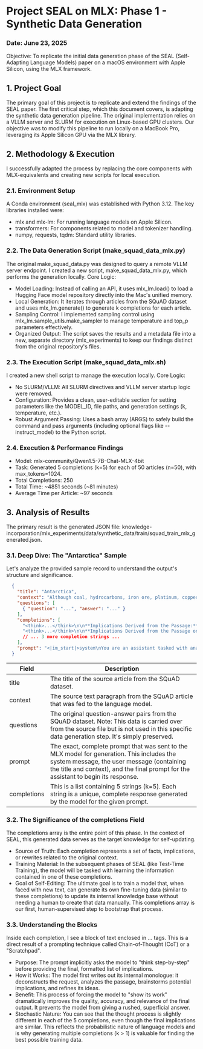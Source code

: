 # Project SEAL on MLX: Phase 1 - Synthetic Data Generation
### Date: June 23, 2025

Objective: To replicate the initial data generation phase of the SEAL (Self-Adapting Language Models) paper on a macOS environment with Apple Silicon, using the MLX framework.

## 1. Project Goal
The primary goal of this project is to replicate and extend the findings of the SEAL paper. The first critical step, which this document covers, is adapting the synthetic data generation pipeline. The original implementation relies on a VLLM server and SLURM for execution on Linux-based GPU clusters. Our objective was to modify this pipeline to run locally on a MacBook Pro, leveraging its Apple Silicon GPU via the MLX library.

## 2. Methodology & Execution
I successfully adapted the process by replacing the core components with MLX-equivalents and creating new scripts for local execution.

### 2.1. Environment Setup
A Conda environment (seal_mlx) was established with Python 3.12. The key libraries installed were:
 * mlx and mlx-lm: For running language models on Apple Silicon.
 * transformers: For components related to model and tokenizer handling.
 * numpy, requests, tqdm: Standard utility libraries.

### 2.2. The Data Generation Script (make_squad_data_mlx.py)
The original make_squad_data.py was designed to query a remote VLLM server endpoint. I created a new script, make_squad_data_mlx.py, which performs the generation locally.
Core Logic:
 * Model Loading: Instead of calling an API, it uses mlx_lm.load() to load a Hugging Face model repository directly into the Mac's unified memory.
 * Local Generation: It iterates through articles from the SQuAD dataset and uses mlx_lm.generate() to generate k completions for each article.
 * Sampling Control: I implemented sampling control using mlx_lm.sample_utils.make_sampler to manage temperature and top_p parameters effectively.
 * Organized Output: The script saves the results and a metadata file into a new, separate directory (mlx_experiments) to keep our findings distinct from the original repository's files.

### 2.3. The Execution Script (make_squad_data_mlx.sh)
I created a new shell script to manage the execution locally.
Core Logic:
 * No SLURM/VLLM: All SLURM directives and VLLM server startup logic were removed.
 * Configuration: Provides a clean, user-editable section for setting parameters like the MODEL_ID, file paths, and generation settings (k, temperature, etc.).
 * Robust Argument Passing: Uses a bash array (ARGS) to safely build the command and pass arguments (including optional flags like --instruct_model) to the Python script.

### 2.4. Execution & Performance Findings
 * Model: mlx-community/Qwen1.5-7B-Chat-MLX-4bit
 * Task: Generated 5 completions (k=5) for each of 50 articles (n=50), with max_tokens=1024.
 * Total Completions: 250
 * Total Time: ~4851 seconds (~81 minutes)
 * Average Time per Article: ~97 seconds

## 3. Analysis of Results
The primary result is the generated JSON file: knowledge-incorporation/mlx_experiments/data/synthetic_data/train/squad_train_mlx_generated.json.

### 3.1. Deep Dive: The "Antarctica" Sample
Let's analyze the provided sample record to understand the output's structure and significance.
```json
  {
    "title": "Antarctica",
    "context": "Although coal, hydrocarbons, iron ore, platinum, copper, chromium, nickel, gold and other minerals have been found...",
    "questions": [
      { "question": "...", "answer": "..." }
    ],
    "completions": [
      "<think>...</think>\n\n**Implications Derived from the Passage:**\n\n1. **Environmental Protections Limit Resource Exploitation...**",
      "<think>...</think>\n\n**Implications Derived from the Passage on Antarctica:**\n\n1. **Limited Economic Exploitation of Mineral Resources...**",
      // ... 3 more completion strings ...
    ],
    "prompt": "<|im_start|>system\nYou are an assistant tasked with analyzing the provided passage...<|im_end|>\n<|im_start|>assistant\n"
  }
```

| Field | Description |
|---|---|
| title | The title of the source article from the SQuAD dataset. |
| context | The source text paragraph from the SQuAD article that was fed to the language model. |
| questions | The original question-answer pairs from the SQuAD dataset. Note: This data is carried over from the source file but is not used in this specific data generation step. It's simply preserved. |
| prompt | The exact, complete prompt that was sent to the MLX model for generation. This includes the system message, the user message (containing the title and context), and the final prompt for the assistant to begin its response. |
| completions | This is a list containing 5 strings (k=5). Each string is a unique, complete response generated by the model for the given prompt. |

### 3.2. The Significance of the completions Field
The completions array is the entire point of this phase. In the context of SEAL, this generated data serves as the target knowledge for self-updating.
 * Source of Truth: Each completion represents a set of facts, implications, or rewrites related to the original context.
 * Training Material: In the subsequent phases of SEAL (like Test-Time Training), the model will be tasked with learning the information contained in one of these completions.
 * Goal of Self-Editing: The ultimate goal is to train a model that, when faced with new text, can generate its own fine-tuning data (similar to these completions) to update its internal knowledge base without needing a human to create that data manually. This completions array is our first, human-supervised step to bootstrap that process.

### 3.3. Understanding the <think> Blocks
Inside each completion, I see a block of text enclosed in <think>...</think> tags. This is a direct result of a prompting technique called Chain-of-Thought (CoT) or a "Scratchpad".
 * Purpose: The prompt implicitly asks the model to "think step-by-step" before providing the final, formatted list of implications.
 * How it Works: The model first writes out its internal monologue: it deconstructs the request, analyzes the passage, brainstorms potential implications, and refines its ideas.
 * Benefit: This process of forcing the model to "show its work" dramatically improves the quality, accuracy, and relevance of the final output. It prevents the model from giving a rushed, superficial answer.
 * Stochastic Nature: You can see that the thought process is slightly different in each of the 5 completions, even though the final implications are similar. This reflects the probabilistic nature of language models and is why generating multiple completions (k > 1) is valuable for finding the best possible training data.
